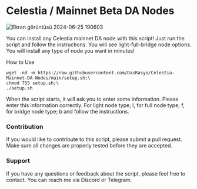 # Celestia / Mainnet Beta DA Nodes

![Ekran görüntüsü 2024-06-25 190603](https://github.com/DasRasyo/Celestia-Bridge-Node-Blockspace-Race-/assets/94050636/9f083098-e4df-4473-864a-73d205242d63)

You can install any Celestia mainnet DA node with this script! Just run the script and follow the instructions. You will see light-full-bridge node options. You will install any type of node you want in minutes!

How to Use

```
wget -nd -m https://raw.githubusercontent.com/DasRasyo/Celestia-Mainnet-DA-Nodes/main/setup.sh;\
chmod 755 setup.sh;\
./setup.sh
```

When the script starts, it will ask you to enter some information. Please enter this information correctly.
For light node type; l, for full node type; f, for bridge node type; b
and follow the instructions.

### Contribution
If you would like to contribute to this script, please submit a pull request. Make sure all changes are properly tested before they are accepted.

### Support
If you have any questions or feedback about the script, please feel free to contact. You can reach me via Discord or Telegram.
